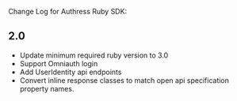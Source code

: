 Change Log for Authress Ruby SDK:

## 2.0
* Update minimum required ruby version to 3.0
* Support Omniauth login
* Add UserIdentity api endpoints
* Convert inline response classes to match open api specification property names.